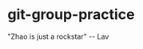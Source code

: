 # git-group-practice

<!-- Zhao is a rockstar for taking the lead on this project! -->

"Zhao is just a rockstar" -- Lav
